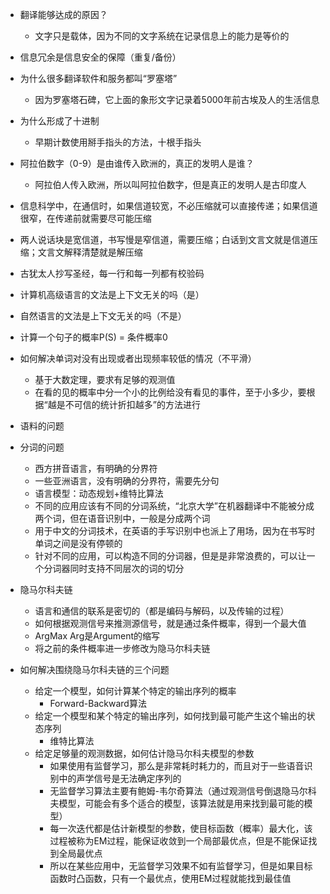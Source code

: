 - 翻译能够达成的原因？
  - 文字只是载体，因为不同的文字系统在记录信息上的能力是等价的
- 信息冗余是信息安全的保障（重复/备份）
- 为什么很多翻译软件和服务都叫“罗塞塔”
  - 因为罗塞塔石碑，它上面的象形文字记录着5000年前古埃及人的生活信息
- 为什么形成了十进制
  - 早期计数使用掰手指头的方法，十根手指头
- 阿拉伯数字（0-9）是由谁传入欧洲的，真正的发明人是谁？
  - 阿拉伯人传入欧洲，所以叫阿拉伯数字，但是真正的发明人是古印度人
- 信息科学中，在通信时，如果信道较宽，不必压缩就可以直接传递；如果信道很窄，在传递前就需要尽可能压缩
- 两人说话块是宽信道，书写慢是窄信道，需要压缩；白话到文言文就是信道压缩；文言文解释清楚就是解压缩
- 古犹太人抄写圣经，每一行和每一列都有校验码
- 计算机高级语言的文法是上下文无关的吗（是）
- 自然语言的文法是上下文无关的吗（不是）
- 计算一个句子的概率P(S) = 条件概率0
- 如何解决单词对没有出现或者出现频率较低的情况（不平滑）
  - 基于大数定理，要求有足够的观测值
  - 在看的见的概率中分一个小的比例给没有看见的事件，至于小多少，要根据“越是不可信的统计折扣越多”的方法进行
- 语料的问题
- 分词的问题
  - 西方拼音语言，有明确的分界符
  - 一些亚洲语言，没有明确的分界符，需要先分句
  - 语言模型：动态规划+维特比算法
  - 不同的应用应该有不同的分词系统，“北京大学”在机器翻译中不能被分成两个词，但在语音识别中，一般是分成两个词
  - 用于中文的分词技术，在英语的手写识别中也派上了用场，因为在书写时单词之间是没有停顿的
  - 针对不同的应用，可以构造不同的分词器，但是是非常浪费的，可以让一个分词器同时支持不同层次的词的切分

- 隐马尔科夫链
  - 语言和通信的联系是密切的（都是编码与解码，以及传输的过程）
  - 如何根据观测信号来推测源信号，就是通过条件概率，得到一个最大值
  - ArgMax Arg是Argument的缩写
  - 将之前的条件概率进一步修改为隐马尔科夫链
- 如何解决围绕隐马尔科夫链的三个问题
  - 给定一个模型，如何计算某个特定的输出序列的概率
    - Forward-Backward算法
  - 给定一个模型和某个特定的输出序列，如何找到最可能产生这个输出的状态序列
    - 维特比算法
  - 给定足够量的观测数据，如何估计隐马尔科夫模型的参数
    - 如果使用有监督学习，那么是非常耗时耗力的，而且对于一些语音识别中的声学信号是无法确定序列的
    - 无监督学习算法主要有鲍姆-韦尔奇算法（通过观测信号倒退隐马尔科夫模型，可能会有多个适合的模型，该算法就是用来找到最可能的模型）
    - 每一次迭代都是估计新模型的参数，使目标函数（概率）最大化，该过程被称为EM过程，能保证收敛到一个局部最优点，但是不能保证找到全局最优点
    - 所以在某些应用中，无监督学习效果不如有监督学习，但是如果目标函数时凸函数，只有一个最优点，使用EM过程就能找到最佳值